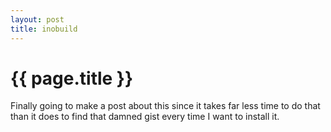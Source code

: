 ```yaml
---
layout: post
title: inobuild
---
```


{{ page.title }}
====


Finally going to make a post about this since it takes far less time to do that than it does to find that damned gist every time I want to install it.

<script src="https://gist.github.com/602440.js?file=inobuild.hs"></script>

